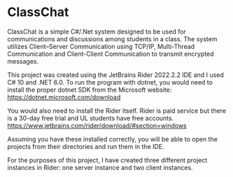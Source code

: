 # ClassChat
ClassChat is a simple C#/.Net system designed to be used for communications and discussions among students in a class. The system utilizes Client–Server Communication using TCP/IP, Multi-Thread Communication and Client-Client Communication to transmit encrypted messages.

This project was created using the JetBrains Rider 2022.2.2 IDE and I used C# 10 and .NET 6.0.
To run the program with dotnet, you would need to install the proper dotnet SDK from the Microsoft 
website: https://dotnet.microsoft.com/download

You would also need to install the Rider itself. Rider is paid service but there is a 30-day free trial and UL 
students have free accounts. https://www.jetbrains.com/rider/download/#section=windows

Assuming you have these installed correctly, you will be able to open the projects from their directories 
and run them in the IDE.

For the purposes of this 
project, I have created three different project instances in Rider: one server instance and two 
client instances.
